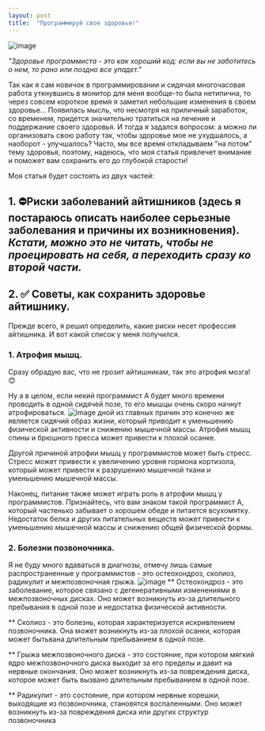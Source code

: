 ```yaml
---
layout: post
title:  "Программируй свое здоровье!"
---
```

![image](https://github.com/UzunDemir/uzundemir.github.io/assets/94790150/02f2c892-398e-4612-8c1e-d6a77baab5b4)

*"Здоровье программиста - это как хороший код: если вы не заботитесь о нем, то рано или поздно все упадет."*

Так как я сам новичок в программировании и сидячая многочасовая работа уткнувшись в монитор для меня вообще-то была нетипична, то через совсем короткое время я заметил небольшие изменения в своем здоровье... Появилась мысль, что несмотря на приличный заработок, со временем, придется значительно тратиться на лечение и поддержание своего здоровья. И тогда я задался вопросом: а можно ли организовать свою работу так, чтобы здоровье мое не ухудшалось, а наоборот - улучшалось? Часто, мы все время откладываем "на потом" тему здоровья, поэтому, надеюсь, что моя статья привлечет внимание и поможет вам сохранить его до глубокой старости!

Моя статья будет состоять из двух частей:

## 1. ⛔️Риски заболеваний айтишников (здесь я постараюсь описать наиболее серьезные заболевания и причины их возникновения). *Кстати, можно это не читать, чтобы не проецировать на себя, а переходить сразу ко второй части.*

## 2. ✅ Советы, как сохранить здоровье айтишнику.

Прежде всего, я решил определить, какие риски несет профессия айтишника. И вот какой список у меня получился.

### 1. Атрофия мышц.

Cразу обрадую вас, что не грозит айтишникам, так это атрофия мозга! 😊

Ну а в целом, если некий программист А будет много времени проводить в одной сидячей позе, то его мышцы очень скоро начнут атрофироваться.
![image](https://github.com/UzunDemir/uzundemir.github.io/assets/94790150/9fdcf6d7-b4b5-4bc7-bfb4-182d02bfd3d0)
дной из главных причин это конечно же является сидячий образ жизни, который приводит к уменьшению физической активности и снижению мышечной массы. Атрофия мышц спины и брюшного пресса может привести к плохой осанке.

Другой причиной атрофии мышц у программистов может быть стресс. Стресс может привести к увеличению уровня гормона кортизола, который может привести к разрушению мышечной ткани и уменьшению мышечной массы.

Наконец, питание также может играть роль в атрофии мышц у программистов. Признайтесь, что вам знаком такой программист А, который частенько забывает о хорошем обеде и питается всухомятку. Недостаток белка и других питательных веществ может привести к уменьшению мышечной массы и снижению общей физической формы.

### 2. Болезни позвоночника.
Я не буду много вдаваться в диагнозы, отмечу лишь самые распространенные у программистов - это остеохондроз, сколиоз, радикулит и межпозвоночная грыжа.
![image](https://github.com/UzunDemir/uzundemir.github.io/assets/94790150/339febfb-a12f-436a-979e-d7cff67cf336)
** Остеохондроз - это заболевание, которое связано с дегенеративными изменениями в межпозвоночных дисках. Оно может возникнуть из-за длительного пребывания в одной позе и недостатка физической активности.

** Сколиоз - это болезнь, которая характеризуется искривлением позвоночника. Она может возникнуть из-за плохой осанки, которая может бытьвана длительным пребыванием в одной позе.

** Грыжа межпозвоночного диска - это состояние, при котором мягкий ядро межпозвоночного диска выходит за его пределы и давит на нервные окончания. Оно может возникнуть из-за повреждения диска, которое может быть вызвано длительным пребыванием в одной позе.

** Радикулит - это состояние, при котором нервные корешки, выходящие из позвоночника, становятся воспаленными. Оно может возникнуть из-за повреждения диска или других структур позвоночника



